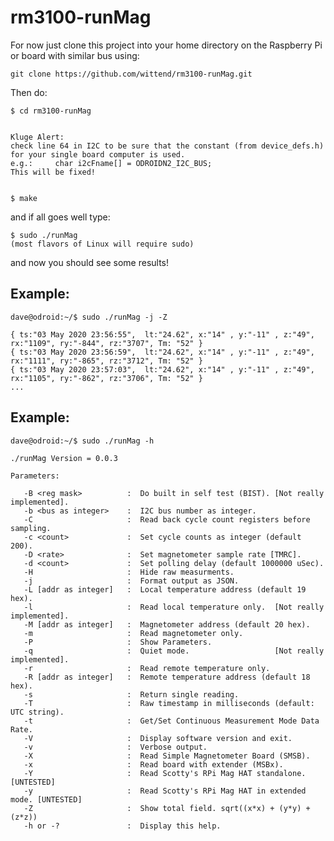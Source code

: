 # rm3100-runMag

For now just clone this project into your home directory on the Raspberry Pi or board with similar bus using:

    git clone https://github.com/wittend/rm3100-runMag.git

Then do:

    $ cd rm3100-runMag
    

    Kluge Alert:
    check line 64 in I2C to be sure that the constant (from device_defs.h) for your single board computer is used.
    e.g.:     char i2cFname[] = ODROIDN2_I2C_BUS;
    This will be fixed!


    $ make
    

and if all goes well type:

    $ sudo ./runMag
    (most flavors of Linux will require sudo)
    

and now you should see some results!

## Example:

    dave@odroid:~/$ sudo ./runMag -j -Z
    
    { ts:"03 May 2020 23:56:55",  lt:"24.62", x:"14" , y:"-11" , z:"49", rx:"1109", ry:"-844", rz:"3707", Tm: "52" }
    { ts:"03 May 2020 23:56:59",  lt:"24.62", x:"14" , y:"-11" , z:"49", rx:"1111", ry:"-865", rz:"3712", Tm: "52" }
    { ts:"03 May 2020 23:57:03",  lt:"24.62", x:"14" , y:"-11" , z:"49", rx:"1105", ry:"-862", rz:"3706", Tm: "52" }
    ...
    

## Example:

    dave@odroid:~/$ sudo ./runMag -h
    
    ./runMag Version = 0.0.3
    
    Parameters:
    
       -B <reg mask>          :  Do built in self test (BIST). [Not really implemented].
       -b <bus as integer>    :  I2C bus number as integer.
       -C                     :  Read back cycle count registers before sampling.
       -c <count>             :  Set cycle counts as integer (default 200).
       -D <rate>              :  Set magnetometer sample rate [TMRC].
       -d <count>             :  Set polling delay (default 1000000 uSec).
       -H                     :  Hide raw measurments.
       -j                     :  Format output as JSON.
       -L [addr as integer]   :  Local temperature address (default 19 hex).
       -l                     :  Read local temperature only.  [Not really implemented].
       -M [addr as integer]   :  Magnetometer address (default 20 hex).
       -m                     :  Read magnetometer only.
       -P                     :  Show Parameters.
       -q                     :  Quiet mode.                   [Not really implemented].
       -r                     :  Read remote temperature only.
       -R [addr as integer]   :  Remote temperature address (default 18 hex).
       -s                     :  Return single reading.
       -T                     :  Raw timestamp in milliseconds (default: UTC string).
       -t                     :  Get/Set Continuous Measurement Mode Data Rate.
       -V                     :  Display software version and exit.
       -v                     :  Verbose output.
       -X                     :  Read Simple Magnetometer Board (SMSB).
       -x                     :  Read board with extender (MSBx).
       -Y                     :  Read Scotty's RPi Mag HAT standalone. [UNTESTED]
       -y                     :  Read Scotty's RPi Mag HAT in extended mode. [UNTESTED]
       -Z                     :  Show total field. sqrt((x*x) + (y*y) + (z*z))
       -h or -?               :  Display this help.


